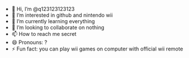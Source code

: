 - 👋 Hi, I’m @q123123123123
- 👀 I’m interested in github and nintendo wii
- 🌱 I’m currently learning everything
- 💞️ I’m looking to collaborate on nothing
- 📫 How to reach me secret
- 😄 Pronouns: ?
- ⚡ Fun fact: you can play wii games on computer with official wii remote

<!---
q123123123123/q123123123123 is a ✨ special ✨ repository because its `README.md` (this file) appears on your GitHub profile.
You can click the Preview link to take a look at your changes.
--->
